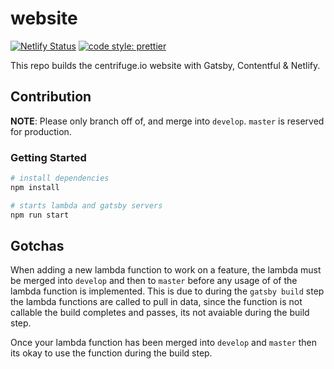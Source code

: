 # website

[![Netlify Status](https://api.netlify.com/api/v1/badges/2a6f2fd1-0d97-413a-9e1a-3468f1467542/deploy-status)](https://app.netlify.com/sites/staging-centrifuge-website/deploys) [![code style: prettier](https://img.shields.io/badge/code_style-prettier-ff69b4.svg)](https://github.com/prettier/prettier)

This repo builds the centrifuge.io website with Gatsby, Contentful & Netlify.

## Contribution

**NOTE**: Please only branch off of, and merge into `develop`. `master` is reserved for production.

### Getting Started

```sh
# install dependencies
npm install

# starts lambda and gatsby servers
npm run start
```

## Gotchas

When adding a new lambda function to work on a feature, the lambda must be merged into `develop` and then to `master` before any usage of of the lambda function is implemented. This is due to during the `gatsby build` step the lambda functions are called to pull in data, since the function is not callable the build completes and passes, its not avaiable during the build step.

Once your lambda function has been merged into `develop` and `master` then its okay to use the function during the build step.
